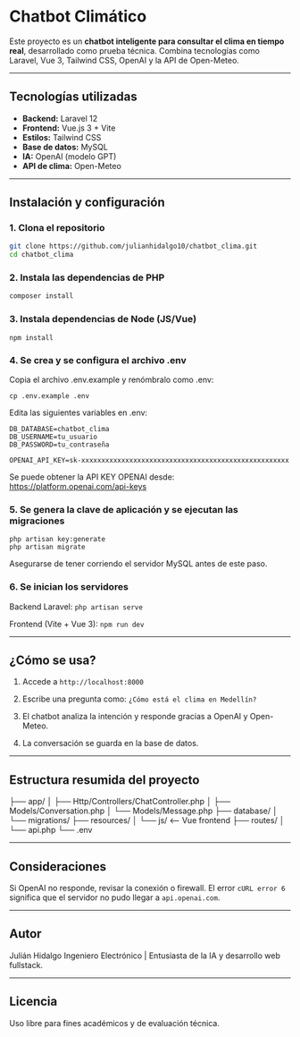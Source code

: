 # Chatbot Climático

Este proyecto es un **chatbot inteligente para consultar el clima en tiempo real**, desarrollado como prueba técnica. Combina tecnologías como Laravel, Vue 3, Tailwind CSS, OpenAI y la API de Open-Meteo.

---

## Tecnologías utilizadas

- **Backend:** Laravel 12
- **Frontend:** Vue.js 3 + Vite
- **Estilos:** Tailwind CSS
- **Base de datos:** MySQL
- **IA:** OpenAI (modelo GPT)
- **API de clima:** Open-Meteo

---

## Instalación y configuración

### 1. Clona el repositorio

```bash
git clone https://github.com/julianhidalgo10/chatbot_clima.git
cd chatbot_clima
```

### 2. Instala las dependencias de PHP

```bash
composer install
```

### 3. Instala dependencias de Node (JS/Vue)

```
npm install
```

### 4. Se crea y se configura el archivo .env
Copia el archivo .env.example y renómbralo como .env:

```
cp .env.example .env
```

Edita las siguientes variables en .env:

```
DB_DATABASE=chatbot_clima
DB_USERNAME=tu_usuario
DB_PASSWORD=tu_contraseña

OPENAI_API_KEY=sk-xxxxxxxxxxxxxxxxxxxxxxxxxxxxxxxxxxxxxxxxxxxxxxxxxxxx
```

Se puede obtener la API KEY OPENAI desde: https://platform.openai.com/api-keys

### 5. Se genera la clave de aplicación y se ejecutan las migraciones

```
php artisan key:generate
php artisan migrate
```

Asegurarse de tener corriendo el servidor MySQL antes de este paso.

### 6. Se inician los servidores

Backend Laravel:
```php artisan serve```

Frontend (Vite + Vue 3):
```npm run dev```

---

## ¿Cómo se usa?

1. Accede a `http://localhost:8000`

2. Escribe una pregunta como: `¿Cómo está el clima en Medellín?`

3. El chatbot analiza la intención y responde gracias a OpenAI y Open-Meteo.

4. La conversación se guarda en la base de datos.

---

## Estructura resumida del proyecto

├── app/
│   ├── Http/Controllers/ChatController.php
│   ├── Models/Conversation.php
│   └── Models/Message.php
├── database/
│   └── migrations/
├── resources/
│   └── js/  <-- Vue frontend
├── routes/
│   └── api.php
└── .env

---

## Consideraciones

Si OpenAI no responde, revisar la conexión o firewall. El error `cURL error 6` significa que el servidor no pudo llegar a `api.openai.com`.

---

## Autor

Julián Hidalgo
Ingeniero Electrónico | Entusiasta de la IA y desarrollo web fullstack.

---

## Licencia

Uso libre para fines académicos y de evaluación técnica.